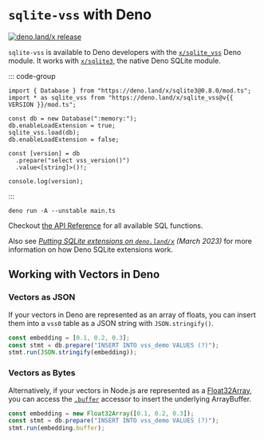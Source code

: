 <script setup>
import { data } from '../project.data.ts'
const { VERSION } = data;
</script>

# `sqlite-vss` with Deno

[![deno.land/x release](https://img.shields.io/github/v/release/asg017/sqlite-vss?color=fef8d2&include_prereleases&label=deno.land%2Fx&logo=deno)](https://deno.land/x/sqlite_vss)

`sqlite-vss` is available to Deno developers with the [`x/sqlite_vss`](https://deno.land/x/sqlite_vss) Deno module. It works with [`x/sqlite3`](https://deno.land/x/sqlite3), the native Deno SQLite module.

::: code-group

```ts-vue [main.ts]
import { Database } from "https://deno.land/x/sqlite3@0.8.0/mod.ts";
import * as sqlite_vss from "https://deno.land/x/sqlite_vss@v{{ VERSION }}/mod.ts";

const db = new Database(":memory:");
db.enableLoadExtension = true;
sqlite_vss.load(db);
db.enableLoadExtension = false;

const [version] = db
  .prepare("select vss_version()")
  .value<[string]>()!;

console.log(version);
```

:::

```bash-vue
deno run -A --unstable main.ts
```

Checkout [the API Reference](./api-reference) for all available SQL functions.

Also see _[Putting SQLite extensions on `deno.land/x`](https://observablehq.com/@asg017/making-sqlite-extensions-npm-installable-and-deno) (March 2023)_ for more information on how Deno SQLite extensions work.

## Working with Vectors in Deno

### Vectors as JSON

If your vectors in Deno are represented as an array of floats, you can insert them into a `vss0` table as a JSON string with `JSON.stringify()`.

```js
const embedding = [0.1, 0.2, 0.3];
const stmt = db.prepare("INSERT INTO vss_demo VALUES (?)");
stmt.run(JSON.stringify(embedding));
```

### Vectors as Bytes

Alternatively, if your vectors in Node.js are represented as a [Float32Array](https://developer.mozilla.org/en-US/docs/Web/JavaScript/Reference/Global_Objects/Float32Array), you can access the [`.buffer`](https://developer.mozilla.org/en-US/docs/Web/JavaScript/Reference/Global_Objects/TypedArray/buffer) accessor to insert the underlying ArrayBuffer.

```js
const embedding = new Float32Array([0.1, 0.2, 0.3]);
const stmt = db.prepare("INSERT INTO vss_demo VALUES (?)");
stmt.run(embedding.buffer);
```
